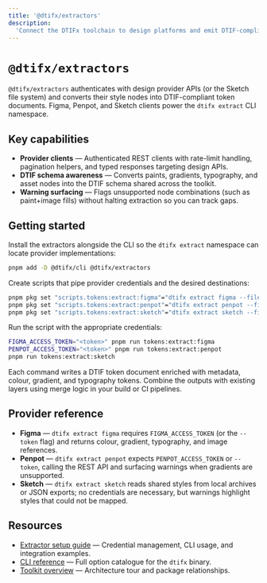 ```yaml
---
title: '@dtifx/extractors'
description:
  'Connect the DTIFx toolchain to design platforms and emit DTIF-compliant token payloads.'
---
```


# `@dtifx/extractors`

`@dtifx/extractors` authenticates with design provider APIs (or the Sketch file system) and converts
their style nodes into DTIF-compliant token documents. Figma, Penpot, and Sketch clients power the
`dtifx extract` CLI namespace.

## Key capabilities

- **Provider clients** — Authenticated REST clients with rate-limit handling, pagination helpers,
  and typed responses targeting design APIs.
- **DTIF schema awareness** — Converts paints, gradients, typography, and asset nodes into the DTIF
  schema shared across the toolkit.
- **Warning surfacing** — Flags unsupported node combinations (such as paint+image fills) without
  halting extraction so you can track gaps.

## Getting started

Install the extractors alongside the CLI so the `dtifx extract` namespace can locate provider
implementations:

```bash
pnpm add -D @dtifx/cli @dtifx/extractors
```

Create scripts that pipe provider credentials and the desired destinations:

```bash
pnpm pkg set "scripts.tokens:extract:figma"="dtifx extract figma --file ABC123 --output tokens/figma.json"
pnpm pkg set "scripts.tokens:extract:penpot"="dtifx extract penpot --file DEMO --output tokens/penpot.json"
pnpm pkg set "scripts.tokens:extract:sketch"="dtifx extract sketch --file design-library.json --output tokens/sketch.json"
```

Run the script with the appropriate credentials:

```bash
FIGMA_ACCESS_TOKEN="<token>" pnpm run tokens:extract:figma
PENPOT_ACCESS_TOKEN="<token>" pnpm run tokens:extract:penpot
pnpm run tokens:extract:sketch
```

Each command writes a DTIF token document enriched with metadata, colour, gradient, and typography
tokens. Combine the outputs with existing layers using merge logic in your build or CI pipelines.

## Provider reference

- **Figma** — `dtifx extract figma` requires `FIGMA_ACCESS_TOKEN` (or the `--token` flag) and
  returns colour, gradient, typography, and image references.
- **Penpot** — `dtifx extract penpot` expects `PENPOT_ACCESS_TOKEN` or `--token`, calling the REST
  API and surfacing warnings when gradients are unsupported.
- **Sketch** — `dtifx extract sketch` reads shared styles from local archives or JSON exports; no
  credentials are necessary, but warnings highlight styles that could not be mapped.

## Resources

- [Extractor setup guide](/guides/extractor-setup) — Credential management, CLI usage, and
  integration examples.
- [CLI reference](/reference/cli) — Full option catalogue for the `dtifx` binary.
- [Toolkit overview](/overview/) — Architecture tour and package relationships.
